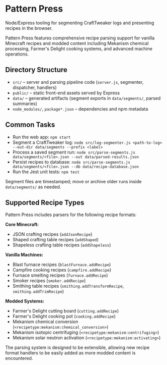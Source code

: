 ﻿# Pattern Press

Node/Express tooling for segmenting CraftTweaker logs and presenting recipes in the browser.

Pattern Press features comprehensive recipe parsing support for vanilla Minecraft recipes and modded content including Mekanism chemical processing, Farmer's Delight cooking systems, and advanced machine operations.

## Directory Structure

- `src/` – server and parsing pipeline code (`server.js`, segmenter, dispatcher, handlers)
- `public/` – static front-end assets served by Express
- `data/` – generated artifacts (segment exports in `data/segments/`, parsed summaries)
- `node_modules/`, `package*.json` – dependencies and npm metadata

## Common Tasks

- Run the web app: `npm start`
- Segment a CraftTweaker log: `node src/log-segmenter.js <path-to-log> --out-dir data/segments --prefix <label>`
- Process a saved segment run: `node src/parse-segments.js data/segments/<file>.json --out data/parsed-results.json`
- Persist recipes to database: `node src/parse-segments.js data/segments/<file>.json --db data/recipe-database.json`
- Run the Jest unit tests: `npm test`

Segment files are timestamped; move or archive older runs inside `data/segments/` as needed.

## Supported Recipe Types

Pattern Press includes parsers for the following recipe formats:

**Core Minecraft:**
- JSON crafting recipes (`addJsonRecipe`)
- Shaped crafting table recipes (`addShaped`)
- Shapeless crafting table recipes (`addShapeless`)

**Vanilla Machines:**
- Blast furnace recipes (`blastFurnace.addRecipe`)
- Campfire cooking recipes (`campfire.addRecipe`)
- Furnace smelting recipes (`furnace.addRecipe`)
- Smoker recipes (`smoker.addRecipe`)
- Smithing table recipes (`smithing.addTransformRecipe`, `smithing.addTrimRecipe`)

**Modded Systems:**
- Farmer's Delight cutting board (`cutting.addRecipe`)
- Farmer's Delight cooking pot (`cooking.addRecipe`)
- Mekanism chemical conversion (`<recipetype:mekanism:chemical_conversion>`)
- Mekanism isotopic centrifuging (`<recipetype:mekanism:centrifuging>`)
- Mekanism solar neutron activation (`<recipetype:mekanism:activating>`)

The parsing system is designed to be extensible, allowing new recipe format handlers to be easily added as more modded content is encountered.
